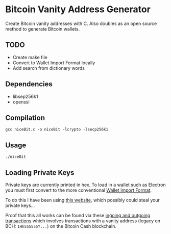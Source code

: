 # Bitcoin Vanity Address Generator
Create Bitcoin vanity addresses with C.
Also doubles as an open source method to generate Bitcoin wallets.

## TODO
* Create make file
* Convert to Wallet Import Format locally
* Add search from dictionary words

## Dependencies
* libsep256k1
* openssl
## Compilation
```
gcc niceBit.c -o niceBit -lcrypto -lsecp256k1
```
## Usage
```
./niceBit
```

## Loading Private Keys
Private keys are currently printed in hex. To load in a wallet such as Electron you must first convert to the more conventional [Wallet Import Format](https://en.bitcoin.it/wiki/Wallet_import_format).

To do this I have been using [this website](https://gobittest.appspot.com/PrivateKey), which possibly could steal your private keys...

Proof that this all works can be found via these [ingoing and outgoing transactions](https://explorer.bitcoin.com/bch/address/1Hh555555Yhogq3c13DfSkC4VFrG4ypcib) which involves transactions with a vanity address (legacy on BCH: `1Hh555555Y...`) on the Bitcoin Cash blockchain.

